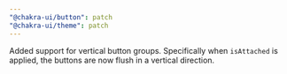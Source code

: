```yaml
---
"@chakra-ui/button": patch
"@chakra-ui/theme": patch
---
```


Added support for vertical button groups. Specifically when `isAttached` is
applied, the buttons are now flush in a vertical direction.
